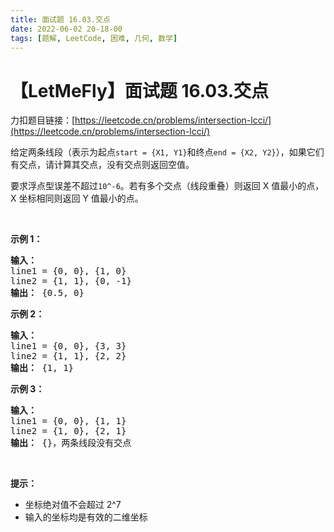 ```yaml
---
title: 面试题 16.03.交点
date: 2022-06-02 20-18-00
tags: [题解, LeetCode, 困难, 几何, 数学]
---
```


# 【LetMeFly】面试题 16.03.交点

力扣题目链接：[https://leetcode.cn/problems/intersection-lcci/](https://leetcode.cn/problems/intersection-lcci/)

<p>给定两条线段（表示为起点<code>start = {X1, Y1}</code>和终点<code>end = {X2, Y2}</code>），如果它们有交点，请计算其交点，没有交点则返回空值。</p>

<p>要求浮点型误差不超过<code>10^-6</code>。若有多个交点（线段重叠）则返回 X 值最小的点，X 坐标相同则返回 Y 值最小的点。</p>

<p>&nbsp;</p>

<p><strong>示例 1：</strong></p>

<pre><strong>输入：</strong>
line1 = {0, 0}, {1, 0}
line2 = {1, 1}, {0, -1}
<strong>输出：</strong> {0.5, 0}
</pre>

<p><strong>示例 2：</strong></p>

<pre><strong>输入：</strong>
line1 = {0, 0}, {3, 3}
line2 = {1, 1}, {2, 2}
<strong>输出：</strong> {1, 1}
</pre>

<p><strong>示例 3：</strong></p>

<pre><strong>输入：</strong>
line1 = {0, 0}, {1, 1}
line2 = {1, 0}, {2, 1}
<strong>输出：</strong> {}，两条线段没有交点
</pre>

<p>&nbsp;</p>

<p><strong>提示：</strong></p>

<ul>
	<li>坐标绝对值不会超过 2^7</li>
	<li>输入的坐标均是有效的二维坐标</li>
</ul>


    